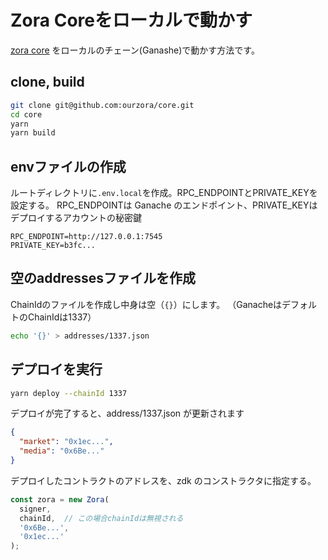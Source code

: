# Zora Coreをローカルで動かす

[zora core](https://github.com/ourzora/core) をローカルのチェーン(Ganashe)で動かす方法です。

## clone, build

```sh
git clone git@github.com:ourzora/core.git
cd core
yarn
yarn build
```

## envファイルの作成

ルートディレクトリに`.env.local`を作成。RPC_ENDPOINTとPRIVATE_KEYを設定する。
RPC_ENDPOINTは Ganache のエンドポイント、PRIVATE_KEYはデプロイするアカウントの秘密鍵

```env
RPC_ENDPOINT=http://127.0.0.1:7545
PRIVATE_KEY=b3fc...
```

## 空のaddressesファイルを作成

ChainIdのファイルを作成し中身は空（`{}`）にします。
（GanacheはデフォルトのChainIdは1337）

```sh
echo '{}' > addresses/1337.json
```

## デプロイを実行

```sh
yarn deploy --chainId 1337
```

デプロイが完了すると、address/1337.json が更新されます

```json
{
  "market": "0x1ec...",
  "media": "0x6Be..."
}
```

デプロイしたコントラクトのアドレスを、zdk のコンストラクタに指定する。

```js
const zora = new Zora(
  signer,
  chainId,  // この場合chainIdは無視される
  '0x6Be...',
  '0x1ec...'
);
```
